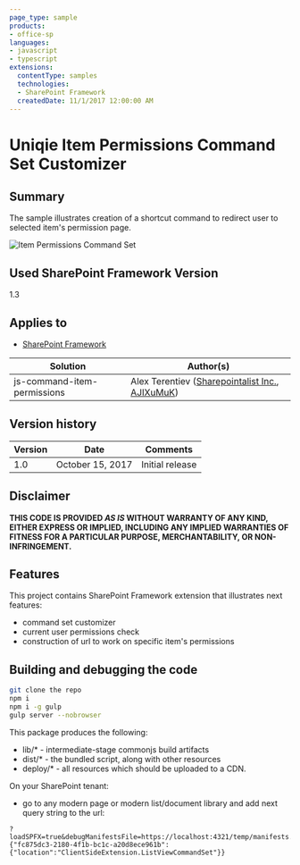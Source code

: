 ```yaml
---
page_type: sample
products:
- office-sp
languages:
- javascript
- typescript
extensions:
  contentType: samples
  technologies:
  - SharePoint Framework
  createdDate: 11/1/2017 12:00:00 AM
---
```

# Uniqie Item Permissions Command Set Customizer

## Summary
The sample illustrates creation of a shortcut command to redirect user to selected item's permission page.

![Item Permissions Command Set](./assets/item-permissions.png)

## Used SharePoint Framework Version 
1.3

## Applies to

* [SharePoint Framework](http://dev.office.com/sharepoint/docs/spfx/sharepoint-framework-overview)

Solution|Author(s)
--------|---------
js-command-item-permissions | Alex Terentiev ([Sharepointalist Inc.](http://www.sharepointalist.com), [AJIXuMuK](https://github.com/AJIXuMuK))

## Version history

Version|Date|Comments
-------|----|--------
1.0|October 15, 2017|Initial release

## Disclaimer
**THIS CODE IS PROVIDED *AS IS* WITHOUT WARRANTY OF ANY KIND, EITHER EXPRESS OR IMPLIED, INCLUDING ANY IMPLIED WARRANTIES OF FITNESS FOR A PARTICULAR PURPOSE, MERCHANTABILITY, OR NON-INFRINGEMENT.**

## Features
This project contains SharePoint Framework extension that illustrates next features:
* command set customizer
* current user permissions check
* construction of url to work on specific item's permissions

## Building and debugging the code

```bash
git clone the repo
npm i
npm i -g gulp
gulp server --nobrowser
```

This package produces the following:

* lib/* - intermediate-stage commonjs build artifacts
* dist/* - the bundled script, along with other resources
* deploy/* - all resources which should be uploaded to a CDN.

On your SharePoint tenant:

* go to any modern page or modern list/document library and add next query string to the url:
```
?loadSPFX=true&debugManifestsFile=https://localhost:4321/temp/manifests.js&customActions={"fc875dc3-2180-4f1b-bc1c-a20d8ece961b":{"location":"ClientSideExtension.ListViewCommandSet"}}
```